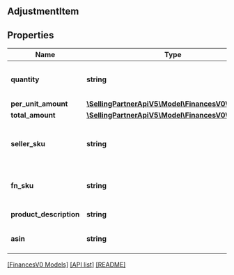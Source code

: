 ## AdjustmentItem

## Properties

Name | Type | Description | Notes
------------ | ------------- | ------------- | -------------
**quantity** | **string** | Represents the number of units in the seller's inventory when the AdustmentType is FBAInventoryReimbursement. | [optional]
**per_unit_amount** | [**\SellingPartnerApiV5\Model\FinancesV0\Currency**](Currency.md) |  | [optional]
**total_amount** | [**\SellingPartnerApiV5\Model\FinancesV0\Currency**](Currency.md) |  | [optional]
**seller_sku** | **string** | The seller SKU of the item. The seller SKU is qualified by the seller's seller ID, which is included with every call to the Selling Partner API. | [optional]
**fn_sku** | **string** | A unique identifier assigned to products stored in and fulfilled from a fulfillment center. | [optional]
**product_description** | **string** | A short description of the item. | [optional]
**asin** | **string** | The Amazon Standard Identification Number (ASIN) of the item. | [optional]

[[FinancesV0 Models]](../) [[API list]](../../Api) [[README]](../../../README.md)
